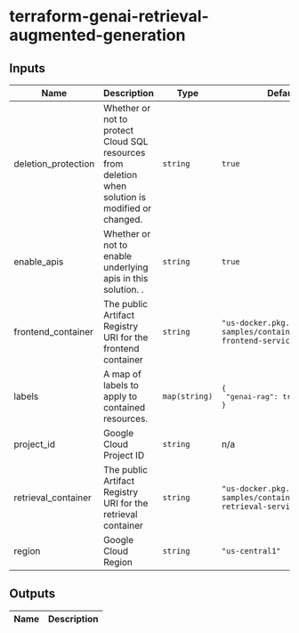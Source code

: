 # terraform-genai-retrieval-augmented-generation

<!-- BEGINNING OF PRE-COMMIT-TERRAFORM DOCS HOOK -->
## Inputs

| Name | Description | Type | Default | Required |
|------|-------------|------|---------|:--------:|
| deletion\_protection | Whether or not to protect Cloud SQL resources from deletion when solution is modified or changed. | `string` | `true` | no |
| enable\_apis | Whether or not to enable underlying apis in this solution. . | `string` | `true` | no |
| frontend\_container | The public Artifact Registry URI for the frontend container | `string` | `"us-docker.pkg.dev/google-samples/containers/jss/rag-frontend-service:v0.0.1"` | no |
| labels | A map of labels to apply to contained resources. | `map(string)` | <pre>{<br>  "genai-rag": true<br>}</pre> | no |
| project\_id | Google Cloud Project ID | `string` | n/a | yes |
| retrieval\_container | The public Artifact Registry URI for the retrieval container | `string` | `"us-docker.pkg.dev/google-samples/containers/jss/rag-retrieval-service:v0.0.1"` | no |
| region | Google Cloud Region | `string` | `"us-central1"` | no |

## Outputs

| Name | Description |
|------|-------------|

<!-- END OF PRE-COMMIT-TERRAFORM DOCS HOOK -->

